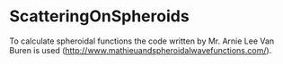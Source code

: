 # ScatteringOnSpheroids
To calculate spheroidal functions the code written by Mr. Arnie Lee Van Buren is used (http://www.mathieuandspheroidalwavefunctions.com/).
